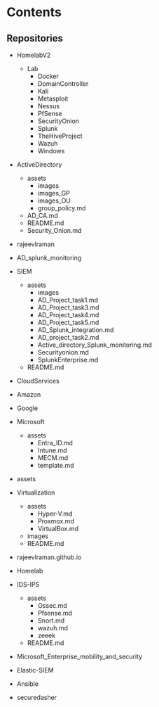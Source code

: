# Contents

## Repositories

- HomelabV2
    - Lab
        - Docker
        - DomainController
        - Kali
        - Metasploit
        - Nessus
        - PfSense
        - SecurityOnion
        - Splunk
        - TheHiveProject
        - Wazuh
        - Windows
- ActiveDirectory
    - assets
        - images
        - images_GP
        - images_OU
        - group_policy.md
    - AD_CA.md
    - README.md
    - Security_Onion.md
- rajeevlraman
- AD_splunk_monitoring
- SIEM
    - assets
        - images
        - AD_Project_task1.md
        - AD_Project_task3.md
        - AD_Project_task4.md
        - AD_Project_task5.md
        - AD_Splunk_integration.md
        - AD_project_task2.md
        - Active_directory_Splunk_monitoring.md
        - Securityonion.md
        - SplunkEnterprise.md
    - README.md
- CloudServices
- Amazon
- Google
- Microsoft
    - assets
        - Entra_ID.md
        - Intune.md
        - MECM.md
        - template.md
- assets

- Virtualization
    - assets
        - Hyper-V.md
        - Proxmox.md
        - VirtualBox.md
    - images
    - README.md
- rajeevlraman.github.io
- Homelab
- IDS-IPS
    - assets
        - Ossec.md
        - Pfsense.md
        - Snort.md
        - wazuh.md
        - zeeek
    - README.md
- Microsoft_Enterprise_mobility_and_security
- Elastic-SIEM
- Ansible
- securedasher



